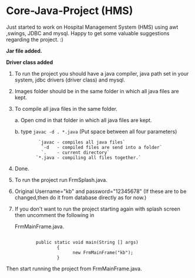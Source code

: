 # Core-Java-Project (HMS)
Just started to work on Hospital Management System (HMS) using awt ,swings, JDBC and mysql. Happy to get some valuable suggestions regarding the project. :) 

**Jar file added.**

**Driver class added**

1. To run the project you should have a java compiler, java path set in your system, jdbc drivers (driver class) and mysql.

2. Images folder should be in the same folder in which all java files are kept.

3. To compile all java files in the same folder.

    a. Open cmd in that folder in which all java files are kept.
    
    b. type `javac -d . *.java` (Put space between all four parameters)
    
                `javac - compiles all java files`
                 `-d   - compiled files are send into a folder`
                 `.    - current directory`
               `*.java - compiling all files together.` 
         
        
8. Done. 

9. To run the project run FrmSplash.java.

10. Original Username="kb" and password="12345678" (If these are to be changed,then do it from database directly as for now.)

11. If you don't want to run the project starting again with splash screen then uncomment the following in 
    
     FrmMainFrame.java.
	```             

			public static void main(String [] args)
                	{
		                  new FrmMainFrame("kb"); 
	                }
   	```
   Then start running the project from FrmMainFrame.java.
